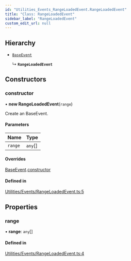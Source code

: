 ```yaml
---
id: "Utilities_Events_RangeLoadedEvent.RangeLoadedEvent"
title: "Class: RangeLoadedEvent"
sidebar_label: "RangeLoadedEvent"
custom_edit_url: null
---
```




## Hierarchy

- [`BaseEvent`](../Utilities_BaseEvent.BaseEvent)

  ↳ **`RangeLoadedEvent`**

## Constructors

### constructor

• **new RangeLoadedEvent**(`range`)

Create an BaseEvent.

#### Parameters

| Name | Type |
| :------ | :------ |
| `range` | `any`[] |

#### Overrides

[BaseEvent](../Utilities_BaseEvent.BaseEvent).[constructor](../Utilities_BaseEvent.BaseEvent#constructor)

#### Defined in

[Utilities/Events/RangeLoadedEvent.ts:5](https://github.com/ZeaInc/zea-engine/blob/9080cb30e/src/Utilities/Events/RangeLoadedEvent.ts#L5)

## Properties

### range

• **range**: `any`[]

#### Defined in

[Utilities/Events/RangeLoadedEvent.ts:4](https://github.com/ZeaInc/zea-engine/blob/9080cb30e/src/Utilities/Events/RangeLoadedEvent.ts#L4)

